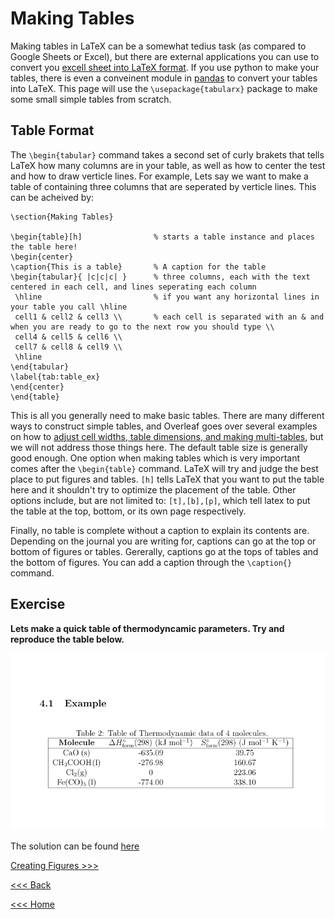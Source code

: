 # Making Tables

Making tables in LaTeX can be a somewhat tedius task (as compared to Google Sheets or Excel), but there are external applications you can use to convert you [excell sheet into LaTeX format](https://tableconvert.com/). If you use python to make your tables, there is even a conveinent module in [pandas](https://pandas.pydata.org/docs/reference/api/pandas.DataFrame.to_latex.html) to convert your tables into LaTeX. This page will use the `\usepackage{tabularx}` package to make some small simple tables from scratch.

## Table Format
The `\begin{tabular}` command takes a second set of curly brakets that tells LaTeX how many columns are in your table, as well as how to center the test and how to draw verticle lines. For example, Lets say we want to make a table of containing three columns that are seperated by verticle lines. This can be acheived by:

```
\section{Making Tables}

\begin{table}[h]                % starts a table instance and places the table here! 
\begin{center}
\caption{This is a table}       % A caption for the table
\begin{tabular}{ |c|c|c| }      % three columns, each with the text centered in each cell, and lines seperating each column 
 \hline                         % if you want any horizontal lines in your table you call \hline
 cell1 & cell2 & cell3 \\       % each cell is separated with an & and when you are ready to go to the next row you should type \\
 cell4 & cell5 & cell6 \\ 
 cell7 & cell8 & cell9 \\ 
 \hline
\end{tabular}
\label{tab:table_ex}                 
\end{center}
\end{table}
```

This is all you generally need to make basic tables. There are many different ways to construct simple tables, and Overleaf goes over several examples on how to [adjust cell widths, table dimensions, and making multi-tables](https://www.overleaf.com/learn/latex/Tables), but we will not address those things here. The default table size is generally good enough. One option when making tables which is very important comes after the `\begin{table}` command. LaTeX will try and judge the best place to put figures and tables. `[h]` tells LaTeX that you want to put the table here and it shouldn't try to optimize the placement of the table. Other options include, but are not limited to: `[t],[b],[p]`, which tell latex to put the table at the top, bottom, or its own page respectively. 

Finally, no table is complete without a caption to explain its contents are. Depending on the journal you are writing for, captions can go at the top or bottom of figures or tables. Gererally, captions go at the tops of tables and the bottom of figures. You can add a caption through the `\caption{}` command.

## Exercise
**Lets make a quick table of thermodyncamic parameters. Try and reproduce the table below.**

![table](/images/Tab-Ex.png) 

The solution can be found [here](soln4.md)

[Creating Figures >>>](figures.md)

[<<< Back](math.md)

[<<< Home](../README.md)
